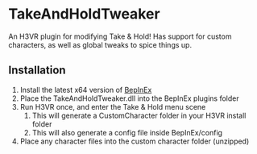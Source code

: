 # TakeAndHoldTweaker
An H3VR plugin for modifying Take &amp; Hold! Has support for custom characters, as well as global tweaks to spice things up.

## Installation
1. Install the latest x64 version of [BepInEx](https://github.com/BepInEx/BepInEx/releases)
2. Place the TakeAndHoldTweaker.dll into the BepInEx plugins folder
3. Run H3VR once, and enter the Take &amp; Hold menu scene
    1. This will generate a CustomCharacter folder in your H3VR install folder
    2. This will also generate a config file inside BepInEx/config
4. Place any character files into the custom character folder (unzipped)
